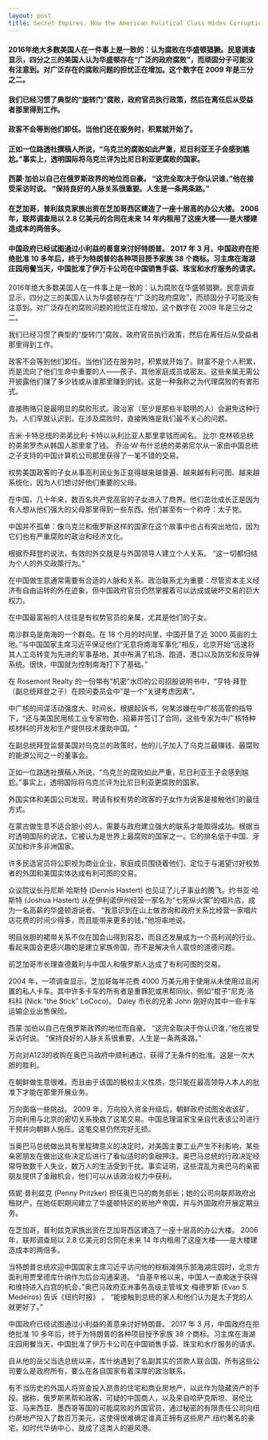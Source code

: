 ```yaml
---
layout: post
title: Secret Empires. How the American Political Class Hides Corruption and Enriches Family and Friends
---
```

#### 2016年绝大多数美国人在一件事上是一致的：认为腐败在华盛顿猖獗。民意调查显示，四分之三的美国人认为华盛顿存在“广泛的政府腐败”，而顽固分子可能没有注意到。对广泛存在的腐败问题的担忧正在增加。这个数字在 2009 年是三分之二。
#### 我们已经习惯了典型的“旋转门”腐败，政府官员执行政策，然后在离任后从受益者那里得到工作。
#### 政客不会等到他们卸任。当他们还在服务时，积累就开始了。
#### 正如一位路透社撰稿人所说，“乌克兰的腐败如此严重，尼日利亚王子会感到尴尬。”事实上，透明国际将乌克兰评为比尼日利亚更腐败的国家。
#### 西蒙·加伯以自己在俄罗斯政界的地位而自豪。 “这完全取决于你认识谁，”他在接受采访时说。 “保持良好的人脉关系很重要。人生是一条两条路。”
#### 在芝加哥，普利兹克家族出资在芝加哥西区建造了一座十层高的办公大楼。 2006 年，联邦调查局以 2.8 亿美元的合同在未来 14 年内租用了这座大楼——是大楼建造成本的两倍多。
#### 中国政府已经试图通过小利益的善意来讨好特朗普。 2017 年 3 月，中国政府在拒绝批准 10 多年后，终于为特朗普的各种项目授予家族 38 个商标。习主席在海湖庄园用餐当天，中国批准了伊万卡公司在中国销售手袋、珠宝和水疗服务的请求。
<!-- more -->
2016年绝大多数美国人在一件事上是一致的：认为腐败在华盛顿猖獗。民意调查显示，四分之三的美国人认为华盛顿存在“广泛的政府腐败”，而顽固分子可能没有注意到。对广泛存在的腐败问题的担忧正在增加。这个数字在 2009 年是三分之二。

我们已经习惯了典型的“旋转门”腐败，政府官员执行政策，然后在离任后从受益者那里得到工作。

政客不会等到他们卸任。当他们还在服务时，积累就开始了。财富不是个人积累，而是流向了他们生命中重要的人——孩子、其他家庭成员或密友。这些亲属无需公开披露他们赚了多少钱或从谁那里赚到的钱。这是一种我称之为代理腐败的有害形式。

直接贿赂只是最明显的腐败形式。政治家（至少是那些半聪明的人）会避免这种行为。人们早就认识到，在涉及腐败时，直接贿赂是我们最不关心的问题。

吉米·卡特总统的弟弟比利·卡特以从利比亚人那里拿钱而闻名。 比尔·克林顿总统的弟弟罗杰从韩国人那里拿了钱。 乔治·W·布什总统的弟弟尼尔从一家由中国总统之子支持的中国计算机公司那里获得了一笔不错的交易。

权势美国政客的子女从事高利润业务正变得越来越普遍、越来越有利可图、越来越系统化，因为人们想讨好他们重要的父母。

在中国，几十年来，数百名共产党高官的子女进入了商界。他们茁壮成长正是因为有人想从他们强大的父母那里得到一些东西。他们甚至有一个称呼：太子党。

中国并不孤单：像乌克兰和俄罗斯这样的国家在这个故事中也占有突出地位，因为它们也有严重腐败的政治和经济文化。

根据乔拜登的说法，有效的外交就是与外国领导人建立个人关系。 “这一切都归结为个人的外交政策行为。”

在中国做生意通常需要有合适的人脉和关系。政治联系尤为重要：尽管资本主义经济有自由运转的外在迹象，但中国政府官员仍然掌握着可以达成或破坏交易的巨大权力。

在中国最富裕的人往往是有权势官员的亲属，尤其是他们的子女。

南沙群岛是南海的一个群岛。在 18 个月的时间里，中国开垦了近 3000 英亩的土地。”与中国国家主席习近平保证他们“无意将南海军事化”相反，北京开始“迅速将其人工岛转变为先进的军事基地，其中布满了机场、跑道、港口以及防空和反导弹系统。很快，中国就为控制南海打下了基础。”

在 Rosemont Realty 的一份带有“机密”水印的公司招股说明书中，“亨特·拜登（副总统拜登之子）在顾问委员会中”是一个“关键考虑因素”。

中广核的间谍活动强度大、时间长。根据起诉书，何某涉嫌在中广核高管的指导下，“还与美国民用核工业专家物色、招募并签订了合同，这些专家为中广核特种核材料的开发和生产提供技术援助中国。“

在副总统拜登监督美国对乌克兰的政策时，他的儿子加入了乌克兰最赚钱、最腐败的能源公司之一的董事会。

正如一位路透社撰稿人所说，“乌克兰的腐败如此严重，尼日利亚王子会感到尴尬。”事实上，透明国际将乌克兰评为比尼日利亚更腐败的国家。

外国实体和美国公司发现，聘请有权有势的政客的子女作为说客是接触他们的最佳方式。

在蒙古做生意不适合胆小的人，需要与政府建立强大的联系才能取得成功。根据当时透明国际的说法，它被认为是世界上最腐败的国家之一。它的排名低于中国、牙买加和许多非洲国家。

许多民选官员将公职视为商业企业，家庭成员围绕着他们，定位于与渴望讨好权势者的外国和美国实体达成有利可图的交易。

众议院议长丹尼斯·哈斯特 (Dennis Hastert) 也见证了儿子事业的腾飞。约书亚·哈斯特 (Joshua Hastert) 从在伊利诺伊州经营一家名为“七死纵火案”的唱片店，成为一名高薪的华盛顿游说者。 “我意识到在山上做咨询和政府关系比经营一家唱片店花费的时间少得多，而且能带来更多的钱，”他坦率地说。

明目张胆的裙带关系不仅在国会山得到容忍，而且还发展成为一个高利润的行业。看起来国会更感兴趣的是建立家族帝国，而不是解决令人震惊的道德问题。

前芝加哥市长理查德戴利与中国人和俄罗斯人达成了有利可图的交易。

2004 年，一项调查显示，芝加哥每年花费 4000 万美元用于使用从未使用过且闲置的私人卡车。其中许多卡车的所有者是重罪犯或黑帮同伙，例如“棍子”尼克·洛科科 (Nick “the Stick” LoCoco)。 Daley 市长的兄弟 John 刚好向其中一些卡车运输企业出售保险。

西蒙·加伯以自己在俄罗斯政界的地位而自豪。 “这完全取决于你认识谁，”他在接受采访时说。 “保持良好的人脉关系很重要。人生是一条两条路。”

万向对A123的收购在奥巴马政府中顺利通过，获得了无条件的批准。这是一次大胆的胜利。 

在朝鲜做生意很难。而且由于该国的极权主义性质，您只能在最高领导人本人的批准下才能在那里开展业务。

万向面临一些挑战。 2009 年，万向投入资金升级后，朝鲜政府试图没收该矿。万向利用与北京的密切关系挽救了这笔交易。中国总理温家宝亲自代表该公司进行干预并向朝鲜人施压。这笔交易仍然完好无损。

当奥巴马总统做出具有里程碑意义的决定时，对美国主要工业产生不利影响，某些亲密朋友在做出这些决定后进行了看似适时的金融押注。奥巴马总统的行政决定经常导致数千人失业，数万人的生活受到干扰。事实证明，这些混乱为奥巴马的亲密朋友提供了金融机会，他们可以从该政治权力中获利。

佩妮·普利兹克 (Penny Pritzker) 担任奥巴马的商务部长；她的公司向联邦政府出租财产，在她任职期间建立了华盛顿特区的房地产帝国，并与外国政府开展定期业务。

在芝加哥，普利兹克家族出资在芝加哥西区建造了一座十层高的办公大楼。 2006 年，联邦调查局以 2.8 亿美元的合同在未来 14 年内租用了这座大楼——是大楼建造成本的两倍多。

当特朗普总统欢迎中国国家主席习近平访问他的棕榈滩俱乐部海湖庄园时，北京方面利用贾里德库什纳作为后台沟通渠道。 “自基辛格以来，中国人一直痴迷于获得和维持进入白宫的机会，”奥巴马政府亚洲事务高级主管埃文·梅德罗斯 (Evan S. Medeiros) 告诉《纽约时报》 。 “能接触到总统的家人和他们认为是太子党的人就更好了。”

中国政府已经试图通过小利益的善意来讨好特朗普。 2017 年 3 月，中国政府在拒绝批准 10 多年后，终于为特朗普的各种项目授予家族 38 个商标。习主席在海湖庄园用餐当天，中国批准了伊万卡公司在中国销售手袋、珠宝和水疗服务的请求。 

自从他的岳父当选总统以来，库什纳遇到了名副其实的贷款人联合国。所有这些公司要么是政府所有，要么在各自国家有着深厚的政治联系。

有不当历史的外国人将资金投入昂贵的住宅和商业房地产，以此作为隐藏资产的手段。据称，俄罗斯黑帮和政客、可疑的中国商人，以及来自哈萨克斯坦、哥伦比亚、马来西亚、墨西哥等国的可能腐败的外国官员，通过秘密的有限责任公司向纽约房地产投入了数百万美元，这使得很难确定谁真正拥有这些房产.纽约著名的豪宅，如时代华纳中心，就成了这类人的避风港。